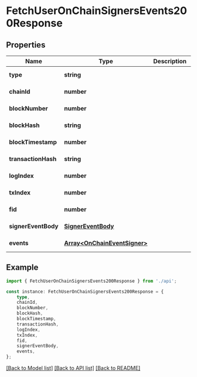 # FetchUserOnChainSignersEvents200Response


## Properties

Name | Type | Description | Notes
------------ | ------------- | ------------- | -------------
**type** | **string** |  | [default to undefined]
**chainId** | **number** |  | [default to undefined]
**blockNumber** | **number** |  | [default to undefined]
**blockHash** | **string** |  | [default to undefined]
**blockTimestamp** | **number** |  | [default to undefined]
**transactionHash** | **string** |  | [default to undefined]
**logIndex** | **number** |  | [default to undefined]
**txIndex** | **number** |  | [default to undefined]
**fid** | **number** |  | [default to undefined]
**signerEventBody** | [**SignerEventBody**](SignerEventBody.md) |  | [default to undefined]
**events** | [**Array&lt;OnChainEventSigner&gt;**](OnChainEventSigner.md) |  | [default to undefined]

## Example

```typescript
import { FetchUserOnChainSignersEvents200Response } from './api';

const instance: FetchUserOnChainSignersEvents200Response = {
    type,
    chainId,
    blockNumber,
    blockHash,
    blockTimestamp,
    transactionHash,
    logIndex,
    txIndex,
    fid,
    signerEventBody,
    events,
};
```

[[Back to Model list]](../README.md#documentation-for-models) [[Back to API list]](../README.md#documentation-for-api-endpoints) [[Back to README]](../README.md)
